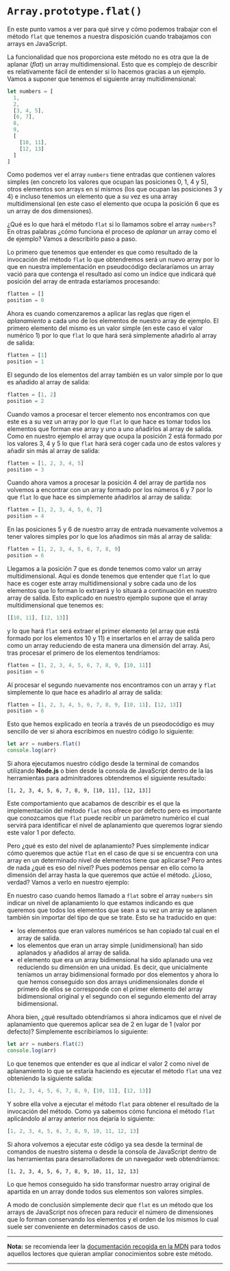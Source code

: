 # `Array.prototype.flat()`

En este punto vamos a ver para qué sirve y cómo podemos trabajar con el método `flat` que tenemos a nuestra disposición cuando trabajamos con arrays en JavaScript.

La funcionalidad que nos proporciona este método no es otra que la de aplanar (*flat*) un array multidimensional. Esto que es complejo de describir es relativamente fácil de entender si lo hacemos gracias a un ejemplo. Vamos a suponer que tenemos el siguiente array multidimensional:

```javascript
let numbers = [
  1,
  2,
  [3, 4, 5],
  [6, 7],
  8,
  9,
  [
    [10, 11],
    [12, 13]
  ]
]
``` 

Como podemos ver el array `numbers` tiene entradas que contienen valores simples (en concreto los valores que ocupan las posiciones 0, 1, 4 y 5), otros elementos son arrays en sí mismos (los que ocupan las posiciones 3 y 4) e incluso tenemos un elemento que a su vez es una array multidimensional (en este caso el elemento que ocupa la posición 6 que es un array de dos dimensiones).

¿Qué es lo que hará el método `flat` si lo llamamos sobre el array `numbers`? En otras palabras ¿cómo funciona el proceso de *aplanar* un array como el de ejemplo? Vamos a describirlo paso a paso. 

Lo primero que tenemos que entender es que como resultado de la invocación del método `flat` lo que obtendremos será un nuevo array por lo que en nuestra implementación en pseudocódigo declararíamos un array vació para que contenga el resultado así como un índice que indicará qué posición del array de entrada estaríamos procesando:

```javascript
flatten = []
position = 0
```

Ahora es cuando comenzaremos a aplicar las reglas que rigen el *aplanamiento* a cada uno de los elementos de nuestro array de ejemplo. El primero elemento del mismo es un valor simple (en este caso el valor numérico 1) por lo que `flat` lo que hará será simplemente añadirlo al array de salida:

```javascript
flatten = [1]
position = 1
```

El segundo de los elementos del array también es un valor simple por lo que es añadido al array de salida:

```javascript
flatten = [1, 2]
position = 2
```

Cuando vamos a procesar el tercer elemento nos encontramos con que este es a su vez un array por lo que `flat` lo que hace es tomar todos los elementos que forman ese array y uno a uno añadirlos al array de salida. Como en nuestro ejemplo el array que ocupa la posición 2 está formado por los valores 3, 4 y 5 lo que `flat` hará será coger cada uno de estos valores y añadir sin más al array de salida:

```javascript
flatten = [1, 2, 3, 4, 5]
position = 3
```

Cuando ahora vamos a procesar la posición 4 del array de partida nos volvemos a encontrar con un array formado por los números 6 y 7 por lo que `flat` lo que hace es simplemente añadirlos al array de salida:

```javascript
flatten = [1, 2, 3, 4, 5, 6, 7]
position = 4
```

En las posiciones 5 y 6 de nuestro array de entrada nuevamente volvemos a tener valores simples por lo que los añadimos sin más al array de salida:

```javascript
flatten = [1, 2, 3, 4, 5, 6, 7, 8, 9]
position = 6
```

Llegamos a la posición 7 que es donde tenemos como valor un array multidimensional. Aquí es donde tenemos que entender que `flat` lo que hace es coger este array multidimensional y sobre cada uno de los elementos que lo forman lo extraerá y lo situará a continuación en nuestro array de salida. Esto explicado en nuestro ejemplo supone que el array multidimensional que tenemos es:

```javascript
[[10, 11], [12, 13]]
```

y lo que hará `flat` será extraer el primer elemento (el array que está formado por los elementos 10 y 11) e insertarlos en el array de salida pero como un array reduciendo de esta manera una dimensión del array. Así, tras procesar el primero de los elementos tendríamos:

```javascript
flatten = [1, 2, 3, 4, 5, 6, 7, 8, 9, [10, 11]]
position = 6
```

Al procesar el segundo nuevamente nos encontramos con un array y `flat` simplemente lo que hace es añadirlo al array de salida:

```javascript
flatten = [1, 2, 3, 4, 5, 6, 7, 8, 9, [10, 11], [12, 13]]
position = 6
```

Esto que hemos explicado en teoría a través de un pseodocódigo es muy sencillo de ver si ahora escribimos en nuestro código lo siguiente:

```javascript
let arr = numbers.flat()
console.log(arr)
```

Si ahora ejecutamos nuestro código desde la terminal de comandos utilizando **Node.js** o bien desde la consola de JavaScript dentro de la las herramientas para adminitradores obtendremos el siguiente resultado:

```console
[1, 2, 3, 4, 5, 6, 7, 8, 9, [10, 11], [12, 13]]
```

Este comportamiento que acabamos de describir es el que la implementación del método `flat` nos ofrece por defecto pero es importante que conozcamos que `flat` puede recibir un parámetro numérico el cual servirá para identificar el nivel de aplanamiento que queremos lograr siendo este valor 1 por defecto.

Pero ¿qué es esto del nivel de aplanamiento? Pues simplemente indicar cómo queremos que actúe `flat` en el caso de que si se encuentra con una array en un determinado nivel de elementos tiene que aplicarse? Pero antes de nada ¿qué es eso del nivel? Pues podemos pensar en ello como la dimensión del array hasta la que queremos que actúe el método. ¿Lioso, verdad? Vamos a verlo en nuestro ejemplo:

En nuestro caso cuando hemos llamado a `flat` sobre el array `numbers` sin indicar un nivel de aplanamiento lo que estamos indicando es que queremos que todos los elementos que sean a su vez un array se aplanen también sin importar del tipo de que se trate. Esto se ha traducido en que:

* los elementos que eran valores numéricos se han copiado tal cual en el array de salida.
* los elementos que eran un array simple (unidimensional) han sido aplanados y añadidos al array de salida.
* el elemento que era un array bidimensional ha sido aplanado una vez reduciendo su dimensión en una unidad. Es decir, que unicialmente teníamos un array bidimensional formado por dos elementos y ahora lo que hemos conseguido son dos arrays unidimensionales donde el primero de ellos se corresponde con el primer elemento del array bidimensional original y el segundo con el segundo elemento del array bidimensional.

Ahora bien, ¿qué resultado obtendríamos si ahora indicamos que el nivel de aplanamiento que queremos aplicar sea de 2 en lugar de 1 (valor por defecto)? Simplemente escribiríamos lo siguiente:

```javascript
let arr = numbers.flat(2)
console.log(arr)
```

Lo que tenemos que entender es que al indicar el valor 2 como nivel de aplanamiento lo que se estaría haciendo es ejecutar el método `flat` una vez obteniendo la siguiente salida:

```javascript
[1, 2, 3, 4, 5, 6, 7, 8, 9, [10, 11], [12, 13]]
```

Y sobre ella volve a ejecutar el método `flat` para obtener el resultado de la invocación del método. Como ya sabemos cómo funciona el método `flat` aplicándolo al array anterior nos dejaría lo siguiente:

```javascript
[1, 2, 3, 4, 5, 6, 7, 8, 9, 10, 11, 12, 13]
```

Si ahora volvemos a ejecutar este código ya sea desde la terminal de comandos de nuestro sistema o desde la consola de JavaScript dentro de las herramientas para desarrolladores de un navegador web obtendríamos:

```console
[1, 2, 3, 4, 5, 6, 7, 8, 9, 10, 11, 12, 13]
```

Lo que hemos conseguido ha sido transformar nuestro array original de apartida en un array donde todos sus elementos son valores simples.

A modo de conclusión simplemente decir que `flat` es un método que los arrays de JavaScript nos ofrecen para reducir el número de dimensiones que lo forman conservando los elementos y el orden de los mismos lo cual suele ser conveniente en determinados casos de uso.

---
**Nota:** se recomienda leer la [documentación recogida en la MDN](https://developer.mozilla.org/en-US/docs/Web/JavaScript/Reference/Global_Objects/Array/flat) para todos aquellos lectores que quieran ampliar conocimientos sobre este método.

---